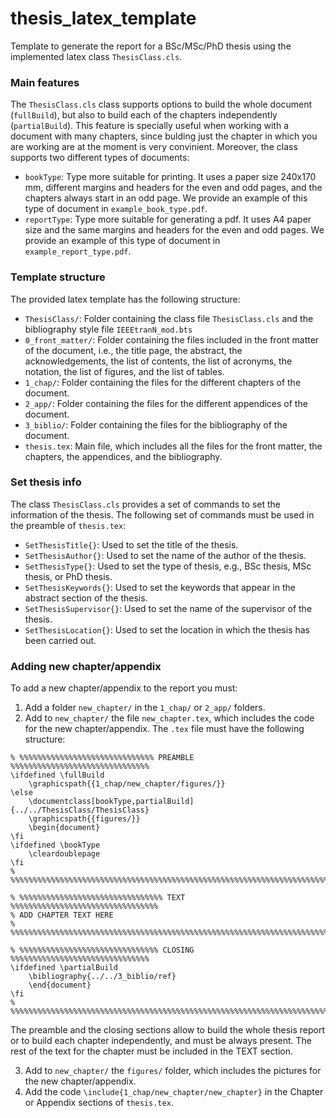 # thesis_latex_template
Template to generate the report for a BSc/MSc/PhD thesis using the implemented latex class `ThesisClass.cls`. 

### Main features

The `ThesisClass.cls` class supports options to build the whole document (`fullBuild`), but also to build each of the chapters independently (`partialBuild`). This feature is specially useful when working with a document with many chapters, since bulding just the chapter in which you are working are at the moment is very convinient. Moreover, the class supports two different types of documents:
* `bookType`: Type more suitable for printing. It uses a paper size 240x170 mm, different margins and headers for the even and odd pages, and the chapters always start in an odd page. We provide an example of this type of document in `example_book_type.pdf`.
* `reportType`: Type more suitable for generating a pdf. It uses A4 paper size and the same margins and headers for the even and odd pages. We provide an example of this type of document in `example_report_type.pdf`.



### Template structure
The provided latex template has the following structure:
* `ThesisClass/`: Folder containing the class file `ThesisClass.cls` and the bibliography style file `IEEEtranN_mod.bts`
* `0_front_matter/`: Folder containing the files included in the front matter of the document, i.e., the title page, the abstract, the acknowledgements, the list of contents, the list of acronyms, the notation, the list of figures, and the list of tables.
* `1_chap/`: Folder containing the files for the different chapters of the document.
* `2_app/`: Folder containing the files for the different appendices of the document.
* `3_biblio/`: Folder containing the files for the bibliography of the document.
* `thesis.tex`: Main file, which includes all the files for the front matter, the chapters, the appendices, and the bibliography. 

### Set thesis info
The class `ThesisClass.cls` provides a set of commands to set the information of the thesis. The following set of commands must be used in the preamble of `thesis.tex`:
* `SetThesisTitle{}`: Used to set the title of the thesis.
* `SetThesisAuthor{}`: Used to set the name of the author of the thesis.
* `SetThesisType{}`: Used to set the type of thesis, e.g., BSc thesis, MSc thesis, or PhD thesis.
* `SetThesisKeywords{}`: Used to set the keywords that appear in the abstract section of the thesis.
* `SetThesisSupervisor{}`: Used to set the name of the supervisor of the thesis.
* `SetThesisLocation{}`: Used to set the location in which the thesis has been carried out. 

### Adding new chapter/appendix
To add a new chapter/appendix to the report you must:
1. Add a folder `new_chapter/` in the `1_chap/` or `2_app/` folders.
2. Add to `new_chapter/` the file `new_chapter.tex`, which includes the code for the new chapter/appendix. The `.tex` file must have the following structure:
```
% %%%%%%%%%%%%%%%%%%%%%%%%%%%%%% PREAMBLE %%%%%%%%%%%%%%%%%%%%%%%%%%%%%%%
\ifdefined \fullBuild
	\graphicspath{{1_chap/new_chapter/figures/}}
\else
	\documentclass[bookType,partialBuild]{../../ThesisClass/ThesisClass}
	\graphicspath{{figures/}}
	\begin{document}
\fi
\ifdefined \bookType
	\cleardoublepage
\fi
% %%%%%%%%%%%%%%%%%%%%%%%%%%%%%%%%%%%%%%%%%%%%%%%%%%%%%%%%%%%%%%%%%%%%%%%

% %%%%%%%%%%%%%%%%%%%%%%%%%%%%%%%% TEXT %%%%%%%%%%%%%%%%%%%%%%%%%%%%%%%%%
% ADD CHAPTER TEXT HERE
% %%%%%%%%%%%%%%%%%%%%%%%%%%%%%%%%%%%%%%%%%%%%%%%%%%%%%%%%%%%%%%%%%%%%%%%

% %%%%%%%%%%%%%%%%%%%%%%%%%%%%%%% CLOSING %%%%%%%%%%%%%%%%%%%%%%%%%%%%%%%
\ifdefined \partialBuild
	\bibliography{../../3_biblio/ref}
	\end{document}
\fi
% %%%%%%%%%%%%%%%%%%%%%%%%%%%%%%%%%%%%%%%%%%%%%%%%%%%%%%%%%%%%%%%%%%%%%%%
```
The preamble and the closing sections allow to build the whole thesis report or to build each chapter independently, and must be always present. The rest of the text for the chapter must be included in the TEXT section.

3. Add to `new_chapter/` the `figures/` folder, which includes the pictures for the new chapter/appendix.
4. Add the code `\include{1_chap/new_chapter/new_chapter}` in the Chapter or Appendix sections of `thesis.tex`.


